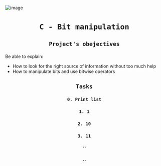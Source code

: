 ![image](https://s3.eu-west-3.amazonaws.com/hbtn.intranet.project.files/holbertonschool-low_level_programming/232/bitwise.PNG)
# <p align=center>`C - Bit manipulation`</p>
## <p align=center> `Project's obejectives` </p>
Be able to explain:
- How to look for the right source of information without too much help
- How to manipulate bits and use bitwise operators

## <p align=center>`Tasks`</p>
### <p align=center>`0. Print list`</p>
### <p align=center>`1. 1`</p>
### <p align=center>`2. 10`</p>
### <p align=center>`3. 11`</p>
### <p align=center>``</p>
### <p align=center>``</p>
